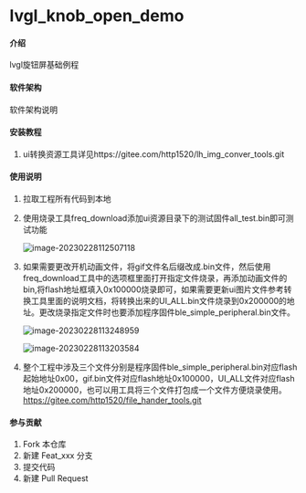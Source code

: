 # lvgl_knob_open_demo

#### 介绍
lvgl旋钮屏基础例程

#### 软件架构
软件架构说明


#### 安装教程

1.  ui转换资源工具详见https://gitee.com/http1520/lh_img_conver_tools.git

#### 使用说明

1. 拉取工程所有代码到本地

2. 使用烧录工具freq_download添加ui资源目录下的测试固件all_test.bin即可测试功能

   ![image-20230228112507118](D:\WorkFiles\开发笔记\image-20230228112507118.png)

3. 如果需要更改开机动画文件，将gif文件名后缀改成.bin文件，然后使用freq_download工具中的选项框里面打开指定文件烧录，再添加动画文件的bin,将flash地址框填入0x100000烧录即可，如果需要更新ui图片文件参考转换工具里面的说明文档，将转换出来的UI_ALL.bin文件烧录到0x200000的地址。更改烧录指定文件时也要添加程序固件ble_simple_peripheral.bin文件。

   ![image-20230228113248959](D:\WorkFiles\开发笔记\image-20230228113248959.png)

   ![image-20230228113203584](D:\WorkFiles\开发笔记\image-20230228113203584.png)

   

4. 整个工程中涉及三个文件分别是程序固件ble_simple_peripheral.bin对应flash起始地址0x00，gif.bin文件对应flash地址0x100000，UI_ALL文件对应flash地址0x200000，也可以用工具将三个文件打包成一个文件方便烧录使用。https://gitee.com/http1520/file_hander_tools.git

#### 参与贡献

1.  Fork 本仓库
2.  新建 Feat_xxx 分支
3.  提交代码
4.  新建 Pull Request

